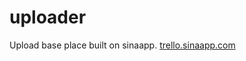 uploader
========

Upload base place built on sinaapp. [trello.sinaapp.com](http://trello.sinaapp.com)
